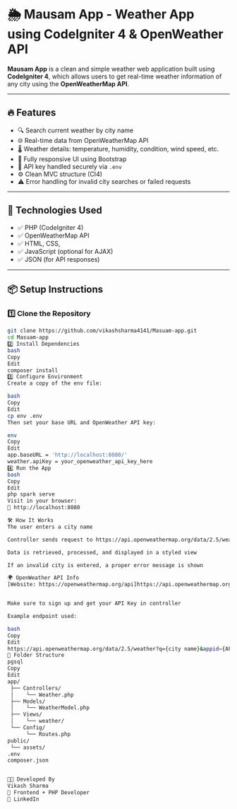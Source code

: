 # 🌦️ Mausam App - Weather App using CodeIgniter 4 & OpenWeather API

**Mausam App** is a clean and simple weather web application built using **CodeIgniter 4**, which allows users to get real-time weather information of any city using the **OpenWeatherMap API**.

---

## 🔥 Features

- 🔍 Search current weather by city name
- 🌐 Real-time data from OpenWeatherMap API
- 🌡️ Weather details: temperature, humidity, condition, wind speed, etc.
- 🎯 Fully responsive UI using Bootstrap
- 💾 API key handled securely via `.env`
- ⚙️ Clean MVC structure (CI4)
- ⚠️ Error handling for invalid city searches or failed requests

---

## 🧰 Technologies Used

- ✅ PHP (CodeIgniter 4)
- ✅ OpenWeatherMap API
- ✅ HTML, CSS, 
- ✅ JavaScript (optional for AJAX)
- ✅ JSON (for API responses)

---

## 📦 Setup Instructions

### 1️⃣ Clone the Repository

```bash
git clone https://github.com/vikashsharma4141/Masuam-app.git
cd Masuam-app
2️⃣ Install Dependencies
bash
Copy
Edit
composer install
3️⃣ Configure Environment
Create a copy of the env file:

bash
Copy
Edit
cp env .env
Then set your base URL and OpenWeather API key:

env
Copy
Edit
app.baseURL = 'http://localhost:8080/'
weather.apiKey = your_openweather_api_key_here
4️⃣ Run the App
bash
Copy
Edit
php spark serve
Visit in your browser:
📍 http://localhost:8080

🛠 How It Works
The user enters a city name

Controller sends request to https://api.openweathermap.org/data/2.5/weather

Data is retrieved, processed, and displayed in a styled view

If an invalid city is entered, a proper error message is shown

🌍 OpenWeather API Info
[Website: https://openweathermap.org/api]https://api.openweathermap.org/data/2.5/weather?q={city name}&appid={API key}&units=metric


Make sure to sign up and get your API Key in controller 

Example endpoint used:

bash
Copy
Edit
https://api.openweathermap.org/data/2.5/weather?q={city name}&appid={API key}&units=metric
📁 Folder Structure
pgsql
Copy
Edit
app/
 ├── Controllers/
 │    └── Weather.php
 ├── Models/
 │    └── WeatherModel.php
 ├── Views/
 │    └── weather/
 └── Config/
      └── Routes.php
public/
 └── assets/
.env
composer.json


👨‍💻 Developed By
Vikash Sharma
📍 Frontend + PHP Developer
🔗 LinkedIn
